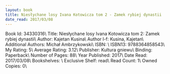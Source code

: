```yaml
---
layout: book
title: Niesłychane losy Ivana Kotowicza tom 2 - Zamek rybiej dynastii
date_read: 2017/03/08
---
```


Book Id: 34330316\ 
Title: Niesłychane losy Ivana Kotowicza tom 2: Zamek rybiej dynastii\ 
Author: Kajetan Kusina\ 
Author l-f: Kusina, Kajetan\ 
Additional Authors: Michał Ambrzykowski\ 
ISBN: \ 
ISBN13: 9788364858543\ 
My Rating: 5\ 
Average Rating: 3.12\ 
Publisher: Kultura gniewu\ 
Binding: Paperback\ 
Number of Pages: 88\ 
Year Published: 2017\ 
Date Read: 2017/03/08\ 
Bookshelves: \ 
Exclusive Shelf: read\ 
Read Count: 1\ 
Owned Copies: 0\ 

